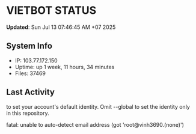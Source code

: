 # VIETBOT STATUS
**Updated**: Sun Jul 13 07:46:45 AM +07 2025

## System Info
- IP: 103.77.172.150
- Uptime: up 1 week, 11 hours, 34 minutes
- Files: 37469

## Last Activity

to set your account's default identity.
Omit --global to set the identity only in this repository.

fatal: unable to auto-detect email address (got 'root@vinh3690.(none)')
